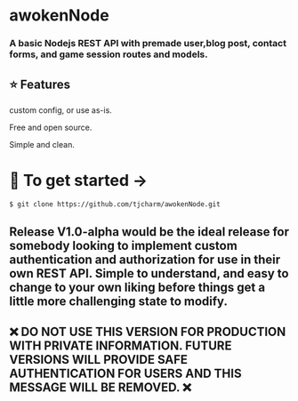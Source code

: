 # awokenNode
### A basic Nodejs REST API with premade user,blog post, contact forms, and game session routes and models.
## :star:  Features
 custom config, or use as-is.
 
 Free and open source.
 
 Simple and clean.

# 🚀  To get started ->

 ```sh
$ git clone https://github.com/tjcharm/awokenNode.git
```



## Release V1.0-alpha would be the ideal release for somebody looking to implement custom authentication and authorization for use in their own REST API. Simple to understand, and easy to change to your own liking before things get a little more challenging state to modify. 

## ❌  DO NOT USE THIS VERSION FOR PRODUCTION WITH PRIVATE INFORMATION. FUTURE VERSIONS WILL PROVIDE SAFE AUTHENTICATION FOR USERS AND THIS MESSAGE WILL BE REMOVED. ❌ 
